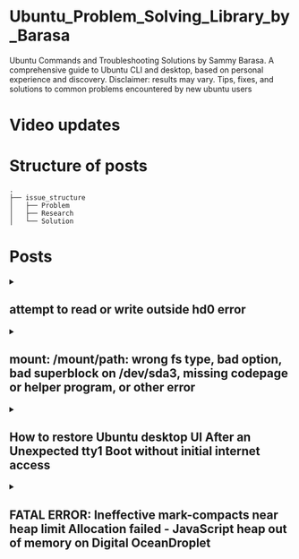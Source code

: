 # Ubuntu_Problem_Solving_Library_by_Barasa
Ubuntu Commands and Troubleshooting Solutions by Sammy Barasa. A comprehensive guide to Ubuntu CLI and desktop, based on personal experience and discovery. Disclaimer: results may vary. Tips, fixes, and solutions to common problems encountered by new ubuntu users

# Video updates

# Structure of posts

```
.
├── issue_structure
│   ├── Problem
│   ├── Research
│   └── Solution

```

# Posts
<details>
<summary>

## **attempt to read or write outside hd0 error**
</summary>

## **attempt to read or write outside hd0 error**

### Ubuntu does not find partition with boot file on start up.
I have several partitions on my drive and the latest partition is sda4 and not zero, so I was getting `attempt to read or write outside hd0`
 I was directed to `grub ui`

### access grib or grub rescue terminal on start up and set the partition that has the bootfile

from the grub/grub rescue terminal ls the drives
```
grub > ls
```
typical result is: `(hd0) (hd0, msdos9)`

check each drive to find the one with bootfiles using
```
grub> ls (hd0,msdos9)
```
set the root drive using the following command and the drive with the boot files
```
grub rescue > set root=(hd0,msdos9)
```

set the prefix with the following commands

```
grub rescue > set prefix=(hd0,msdos9)/boot/grub
grub rescue > insmod normal
grub rescue > normal
```
On start up ubuntu will default to checking for the bootfile in the set  partition

[sources](https://askubuntu.com/questions/397485/what-to-do-when-i-get-an-attempt-to-read-or-write-outside-of-disk-hd0-error)
</details>

<details>
<summary>

## **mount: /mount/path: wrong fs type, bad option, bad superblock on /dev/sda3, missing codepage or helper program, or other error**
</summary>

## **mount: /mount/path: wrong fs type, bad option, bad superblock on /dev/sda3, missing codepage or helper program, or other error**

### Background

Upon upgrading from Ubuntu 23.01 to Ubuntu 23.10, I encountered a strange error when the Ubuntu desktop GUI file explorer Icon was active and I rushed to check my three partitions. The error read "wrong fs type, bad option, bad superblock on /dev/sda3, missing codepage or helper program, or other error". You can imagine how terrified I was!


### Problem: mount path error

![mount: /mount/path: wrong fs type, bad option, bad superblock on /dev/sda3, missing codepage or helper program, or other error](https://dev-to-uploads.s3.amazonaws.com/uploads/articles/m2x7roajiun3ginsea1s.png)

***Research ***   

Listing all the block devices showed two device partitions with no mount path with the following command:

```sh
lsblk
```

![Listing all the block devices](https://dev-to-uploads.s3.amazonaws.com/uploads/articles/zkktbhzlic29iughmw97.png)
navigating to the media folder to check the available directories, the two media paths were missing

```zsh
kesa@KESA-DESKTOP:/$ cd media/
kesa@KESA-DESKTOP:/media$ ls
kesa
kesa@KESA-DESKTOP:/media$ cd kesa/
kesa@KESA-DESKTOP:/media/kesa$ ls
XYZ
```

### Solution: device fail to mount, mount manually

Manually mount the device or partition. Create mount paths with the label of the partition that can be found using `lsblk -f`

![list block devices towith -f flag to see device labels](https://dev-to-uploads.s3.amazonaws.com/uploads/articles/jc0essktos9r5uaq7wwa.png)

In my case:
```sh
kesa@KESA-DESKTOP:/media/kesa$ sudo mkdir WORKSPACE
```
mount the device partition using the mount command to the newly created mount path
```sh
kesa@KESA-DESKTOP:/media/kesa$ sudo mount /dev/sda3 /media/kesa/WORKSPACE
```

![mount device command](https://dev-to-uploads.s3.amazonaws.com/uploads/articles/2z8o98psfxmmpsam7nmk.png)
```sh
kesa@KESA-DESKTOP:/media/kesa$ sudo mount /dev/sda1 /media/kesa/New\ Volume
```

change the device name and path in your scenario. Ensure you use the root user when you encounter permission issues. Check final block devices with the list block command.


![manual mount successful](https://dev-to-uploads.s3.amazonaws.com/uploads/articles/v9lv0x8cj8vr739sjv2h.png)



[sources](https://discuss.devopscube.com/t/solved-wrong-fs-type-bad-option-bad-superblock-on-dev-sdb-error/206/4)

[sources](https://www.reddit.com/r/linux4noobs/comments/17gk04t/wrong_fs_type_bad_option_bad_superblock_on/)

[See Article Here](https://dev.to/sammybarasa/mount-mountpath-wrong-fs-type-bad-option-bad-superblock-on-devsda3-missing-codepage-or-helper-program-or-other-error-2l84)
</details>

<details>
<summary>

## **How to restore Ubuntu desktop UI After an Unexpected tty1 Boot without initial internet access**
</summary>
## How to restore Ubuntu desktop UI After an Unexpected tty1 Boot without initial internet access
### introduction
My Ubuntu 24.04 desktop unexpectedly boot into tty1 presenting a shell interface to interact with on bootup.


![Image description](https://dev-to-uploads.s3.amazonaws.com/uploads/articles/zsb9lm5908q561ifotjo.jpeg)
The above image shows the tty1 output.   

Sometimes this happens when one accidentally removes critical components such as the desktop environment or Python. In my case, I had installed Python while trying to solve other issues I encountered with Python3.

### Step 1: Login to tty1 {tty(n)} with your username and password   
First, log in with your username and password to access the system. This way we can run commands and possibly recover the desktop UI.   

### Step 2: Confirm you have access to the internet
Once logged in, you have to confirm if you have an internet connection. The easiest way to do this is to run the `ping` command to the internet, and select any address or domain name available.
```sh
ping google.com
```
If you have an internet connection you will receive packets from the address or domain. Therefore you can skip to [step 4](#Step-4--Check-and-repair-packages).
If you cant receive packets, don't worry, we've got you. You can connect to a LAN or move closer to a WLAN connection and proceed to establish a connection to the internet.

### Step 3: Recover an internet connection
In linux, everything can be represented using a file format and this also includes all the network interfaces on the Network Interface Card(NIC). NIC has the ethernet LAN interface and the Wireless LAN (Wi-Fi) interface. These interfaces are stored in the  `/sys/class/net` file. so we proceed to list them.
```sh
ls -l /sys/class/net
```

![Image description](https://dev-to-uploads.s3.amazonaws.com/uploads/articles/1jojs27ln7ec5v4cd6ky.jpeg)
The LAN interface starts with an **e** while the WLAN interface starts with **w**. Note down the interface names.
Connecting the interfaces has several ways.
- use network management interface command`nmtui`   

If `nmtui` command is available you can easily get the connection established via the interface that pops up from running running the `nmtui`command. 
```sh
nmtui
```

![Image description](https://dev-to-uploads.s3.amazonaws.com/uploads/articles/uzv2e9dx4vhjm3fj04a4.jpeg)
- Modify configs   

In somecases `nmtui` is not available and even `netplan` command was not available due to damaged packages and missing packages. As was in my case. Here we have to modify configs. For LAN or wired connection, we can establish a connection without modifying configs while for Wireless connection, we have to modify configs.
You can confirm the state of the link or interfaces whether they are up or down using the `ip a` command
```sh
ip a
```

![Image description](https://dev-to-uploads.s3.amazonaws.com/uploads/articles/q4bigtlol5xnz02qun7x.jpeg)

As highlighted here the ethernet and wireless interfaces might be in down state.
#### wired connection
Connect the LAN cable from your router to the LAN port of your computer
```zsh
sudo ifconfig eth0 up
```
change ***eth0*** to your interface label. The interface will now show up on `ifconfig` command.
If you are using DHCP on your router then
```sh
sudo dhclient eth0
```
The LAN link will obtain an IP address and running simple ping command will return packets from the internet. If you have to assign an IP address you can use the following command.
```sh
ifconfig eth0 192.168.0.1 netmask 255.255.255.0 up
route add default gw GATEWAY-IP eth0
```
If it has worked up to here you can proceed to [step 4](#Step-4--Check-and-repair-packages). If the wired connection hasn't worked, lets try the wireless connection route.
#### wireless connection
For establishing a wireless connection from recovery terminal, checkout the following reference [Reference 1](#my-link), [Reference 2](#my-link2)
<h2 id="Step-4--Check-and-repair-packages"> Step 4: Check and repair packages</h2>
Update packages  and that there are no broken packages since we now have an internet connection.
```sh
sudo apt-get update
sudo apt-get upgrade
sudo apt-get --fix-broken install
```
let all these run and install
## Step 5: confirm dgm or dgm3
Confirm the display manager is installed or not
## Step 6: Install ubuntu-desktop
Now reinstall the Ubuntu desktop UI 
```sh
sudo apt-get install ubuntu-desktop
```
## Step 7: Install and configure the display manager dgm3
```sh
sudo apt-get install gdm3
```
Properly configure the display manager by running the following command
```sh
sudo dpkg-reconfigure gdm3
```
## Step 8: Reboot 
Reboot system to apply changes
```sh
sudo reboot
```
Upon bootup, your Ubuntu UI built on GNOME desktopenvironment should now pop up.

### Conclusion
Thank you. Hope this helps you recover your Ubuntu desktop when the internet connection is not available. When any other issues arise, you can proceed to trouble shoot further. It is important to back up configuration files to avoid loosing initial state during troubleshooting.

### References
1. [Starting network from Ubuntu recovery](https://serverfault.com/questions/21475/starting-network-connection-from-ubuntu-recovery)

2. <a id="my-link" href="https://askubuntu.com/questions/1249160/connecting-to-personal-wifi-on-ubuntu-server-20-04">Wireless connection in ubuntu terminal</a>

3. <a id="my-link2" href="https://linuxconfig.org/ubuntu-20-04-connect-to-wifi-from-command-line">Wireless connection by editing `/etc/netplan/`</a>

4. [Restoring the Ubuntu UI After an Unexpected tty1 Boot](https://medium.com/@elysiumceleste/restoring-the-ubuntu-ui-after-an-unexpected-tty1-boot-9f1042e03139)

</details>

<details>
<summary>

## **FATAL ERROR: Ineffective mark-compacts near heap limit Allocation failed - JavaScript heap out of memory on Digital OceanDroplet**
</summary>
## Introduction
A memory Heap error occurred on Digital ocean droplet while trying to build a react app during deployment. I do development primarily in Django and front end using ReactJs. During deployment, I have to do the final build for React to produce a compiled static file that can be served by Django. The memory error occurred during the build when running `yarn build`

```sh
<--- Last few GCs --->

[139947:0x6613440]    32615 ms: Mark-Compact 244.4 (258.4) -> 243.5 (258.6) MB, 858.51 / 0.00 ms  (average mu = 0.116, current mu = 0.034) allocation failure; scavenge might not succeed
[139947:0x6613440]    33392 ms: Mark-Compact 244.6 (258.6) -> 243.7 (258.9) MB, 711.03 / 0.00 ms  (average mu = 0.101, current mu = 0.085) allocation failure; scavenge might not succeed


<--- JS stacktrace --->

FATAL ERROR: Ineffective mark-compacts near heap limit Allocation failed - JavaScript heap out of memory
----- Native stack trace -----

 1: 0xb86ecf node::OOMErrorHandler(char const*, v8::OOMDetails const&) [/home/aislackbot/.nvm/versions/node/v20.17.0/bin/node]
 2: 0xef74d0 v8::Utils::ReportOOMFailure(v8::internal::Isolate*, char const*, v8::OOMDetails const&) [/home/aislackbot/.nvm/versions/node/v20.17.0/bin/node]
 3: 0xef77b7 v8::internal::V8::FatalProcessOutOfMemory(v8::internal::Isolate*, char const*, v8::OOMDetails const&) [/home/aislackbot/.nvm/versions/node/v20.17.0/bin/node]
 4: 0x1109355  [/home/aislackbot/.nvm/versions/node/v20.17.0/bin/node]
 5: 0x11098e4 v8::internal::Heap::RecomputeLimits(v8::internal::GarbageCollector) [/home/aislackbot/.nvm/versions/node/v20.17.0/bin/node]
 6: 0x11207d4 v8::internal::Heap::PerformGarbageCollection(v8::internal::GarbageCollector, v8::internal::GarbageCollectionReason, char const*) [/home/aislackbot/.nvm/versions/node/v20.17.0/bin/node]
 7: 0x1120fec v8::internal::Heap::CollectGarbage(v8::internal::AllocationSpace, v8::internal::GarbageCollectionReason, v8::GCCallbackFlags) [/home/aislackbot/.nvm/versions/node/v20.17.0/bin/node]
 8: 0x10f72f1 v8::internal::HeapAllocator::AllocateRawWithLightRetrySlowPath(int, v8::internal::AllocationType, v8::internal::AllocationOrigin, v8::internal::AllocationAlignment) [/home/aislackbot/.nvm/versions/node/v20.17.0/bin/node]
 9: 0x10f8485 v8::internal::HeapAllocator::AllocateRawWithRetryOrFailSlowPath(int, v8::internal::AllocationType, v8::internal::AllocationOrigin, v8::internal::AllocationAlignment) [/home/aislackbot/.nvm/versions/node/v20.17.0/bin/node]
10: 0x10d5ad6 v8::internal::Factory::NewFillerObject(int, v8::internal::AllocationAlignment, v8::internal::AllocationType, v8::internal::AllocationOrigin) [/home/aislackbot/.nvm/versions/node/v20.17.0/bin/node]
11: 0x1531906 v8::internal::Runtime_AllocateInYoungGeneration(int, unsigned long*, v8::internal::Isolate*) [/home/aislackbot/.nvm/versions/node/v20.17.0/bin/node]
12: 0x196aef6  [/home/aislackbot/.nvm/versions/node/v20.17.0/bin/node]
error Command failed with exit code 1.
info Visit https://yarnpkg.com/en/docs/cli/run for documentation about this command.
```
Build error
```sh

Creating an optimized production build...
The build failed because the process exited too early. This probably means the system ran out of memory or someone called kill -9 on the process.
error Command failed with exit code 1.
info Visit https://yarnpkg.com/en/docs/cli/run for documentation about this command.
yarn run v1.22.22
$ react-scripts build
Creating an optimized production build...
The build failed because the process exited too early. This probably means the system ran out of memory or someone called kill -9 on the process.
error Command failed with exit code 1.
info Visit https://yarnpkg.com/en/docs/cli/run for documentation about this command.
```
## Resolution
The above error is as a result of the Node.js installation having the heap memory restricted. While executing the build process, this heap memory restriction is exceeded.   

Thankfully this value can be adjusted through `NODE_OPTIONS` and be exported to the linux system where Node.js is installed.

In my case I adjusted the value to `4096` with the following command:
```sh
export NODE_OPTIONS="--max-old-space-size=4096"
```
Running `yarn build` then works afterwords
```sh
export NODE_OPTIONS="--max-old-space-size=4096"
yarn build
```   

`--max-old-space-size` Sets the max memory size of V8's old memory section. According to NodeJs documentation:   
``` 
As memory consumption approaches the limit, V8 will spend more time on garbage collection in an effort to free unused memory.
```
## Research
1. [NodeJs Documentation Reference](https://nodejs.org/api/cli.html)  
2. [About --max-old-space-size=SIZE in node-options](!https://nodejs.org/api/cli.html#--max-old-space-sizesize-in-mib)

### [Link to article](https://dev.to/sammybarasa/fatal-error-ineffective-mark-compacts-near-heap-limit-allocation-failed-javascript-heap-out-of-memory-on-digital-oceandroplet-4m89/edit)
</details>